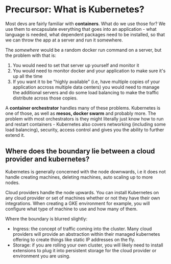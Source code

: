 # Precursor: What is Kubernetes?
Most devs are fairly familiar with **containers**. What do we use those for? We use them to encapsulate everything that goes into an application - what language is needed, what dependent packages need to be installed, so that we can throw the app at a server and run it somewhere.

The *somewhere* would be a random docker run command on a server, but the problem with that is:
1. You would need to set that server up yourself and monitor it
1. You would need to monitor docker and your application to make sure it's up all the time
1. If you want it to be "highly available" (i.e, have multiple copies of your application accross multiple data centers) you would need to manage the additional servers and do some load balancing to make the traffic distribute across those copies.

A **container orchestrator** handles many of these problems. Kubernetes is one of those, as well as **mesos, docker swarm** and probably more. The problem with most orchestrators is they might literally just know how to run and restart containers - Kubernetes also covers networking (including some load balancing), security, access control and gives you the ability to further extend it.

## Where does the boundary lie between a cloud provider and kubernetes?
Kubernetes is generally concerned with the node downwards, i.e it does not handle creating machines, deleting machines, auto scaling up to more nodes.

Cloud providers handle the node upwards. You can install Kubernetes on any cloud provider or set of machines whether or not they have their own integrations. When creating a GKE environment for example, you will configure what type of machine to use and how many of them.

Where the boundary is blurred slightly:
- Ingress: the concept of traffic coming into the cluster. Many cloud providers will provide an abstraction within their managed kubernetes offering to create things like static IP addresses on the fly.
- Storage: if you are rolling your own cluster, you will likely need to install extensions to plug it into persistent storage for the cloud provider or environment you are using.

